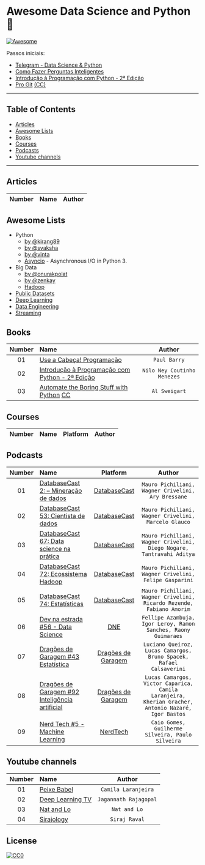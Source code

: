 # Awesome Data Science and Python :snake: 

[![Awesome](https://cdn.rawgit.com/sindresorhus/awesome/d7305f38d29fed78fa85652e3a63e154dd8e8829/media/badge.svg)](https://github.com/sindresorhus/awesome)


Passos iniciais:
* [Telegram - Data Science & Python](https://t.me/datasciencepython)
* [Como Fazer Perguntas Inteligentes](http://wiki.python.org.br/ComoFazerPerguntasInteligentes)
* [Introdução à Programação com Python - 2ª Edição](https://www.amazon.com.br/gp/product/8575224085/ref=as_li_qf_sp_asin_il_tl?ie=UTF8&camp=1789&creative=9325&creativeASIN=8575224085&linkCode=as2&tag=livropython-20)
* [Pro Git](https://git-scm.com/book/pt-br/v2) [(CC)](https://creativecommons.org/)

---

## Table of Contents

<!-- toc -->

  * [Articles](#articles)
  * [Awesome Lists](#awesome-lists)
  * [Books](#books)
  * [Courses](#courses)
  * [Podcasts](#podcasts)
  * [Youtube channels](#youtubechannels)

<!-- toc stop -->

---

## Articles
| Number | Name |  Author | 
| :---: | :--- | :---: | 

## Awesome Lists
<!---
https://github.com/bayandin/awesome-awesomeness
-->
- Python
	- [by @kirang89](https://github.com/kirang89/pycrumbs)
	- [by @svaksha](https://github.com/svaksha/pythonidae)
	- [by @vinta](https://github.com/vinta/awesome-python)
	- [Asyncio](https://github.com/timofurrer/awesome-asyncio) - Asynchronous I/O in Python 3.
- Big Data
	- [by @onurakpolat](https://github.com/onurakpolat/awesome-bigdata)
	- [by @zenkay](https://github.com/zenkay/bigdata-ecosystem)
	- [Hadoop](https://github.com/youngwookim/awesome-hadoop)
- [Public Datasets](https://github.com/caesar0301/awesome-public-datasets)
- [Deep Learning](https://github.com/ChristosChristofidis/awesome-deep-learning)
- [Data Engineering](https://github.com/igorbarinov/awesome-data-engineering)
- [Streaming](https://github.com/manuzhang/awesome-streaming)
## Books
| Number | Name |  Author | 
| :---: | :--- | :---: | 
| 01 | [Use a Cabeça! Programação](http://www.altabooks.com.br/use-a-cabeca-programacao.html)| `Paul Barry` |
| 02 | [Introdução à Programação com Python - 2ª Edição](https://www.amazon.com.br/gp/product/8575224085/ref=as_li_qf_sp_asin_il_tl?ie=UTF8&camp=1789&creative=9325&creativeASIN=8575224085&linkCode=as2&tag=livropython-20)| `Nilo Ney Coutinho Menezes` |
| 03 | [Automate the Boring Stuff with Python](https://automatetheboringstuff.com/) [CC](https://creativecommons.org/)| `Al Sweigart` |

## Courses
| Number | Name | Platform  | Author | 
| :---: | :--- | :---: | :---: |

## Podcasts
| Number | Name | Platform  | Author | 
| :---: | :--- | :---: | :---: |
|01|[DatabaseCast  2: – Mineração de dados](http://databasecast.com.br/wp/databasecast-2-mineracao-de-dados/)| [DatabaseCast](http://databasecast.com.br/wp/sample-page/) | `Mauro Pichiliani, Wagner Crivelini, Ary Bressane` |
|02|[DatabaseCast 53: Cientista de dados](http://databasecast.com.br/wp/databasecast-53-cientista-de-dados/)| [DatabaseCast](http://databasecast.com.br/wp/sample-page/) | `Mauro Pichiliani, Wagner Crivelini, Marcelo Glauco` |
|03|[DatabaseCast 67: Data science na prática](http://databasecast.com.br/wp/databasecast-67-data-science-na-pratica/)| [DatabaseCast](http://databasecast.com.br/wp/sample-page/) | `Mauro Pichiliani, Wagner Crivelini, Diego Nogare, Tantravahi Aditya` |
|04|[DatabaseCast 72: Ecossistema Hadoop](http://databasecast.com.br/wp/databasecast-72-ecossistema-hadoop/)| [DatabaseCast](http://databasecast.com.br/wp/sample-page/) | `Mauro Pichiliani, Wagner Crivelini, Felipe Gasparini` |
|05|[DatabaseCast 74: Estatísticas](http://databasecast.com.br/wp/databasecast-74-estatisticas/)| [DatabaseCast](http://databasecast.com.br/wp/sample-page/) | `Mauro Pichiliani, Wagner Crivelini, Ricardo Rezende, Fabiano Amorim` |
|06|[Dev na estrada #56 - Data Science](http://devnaestrada.com.br/2016/06/03/data-science.html)| [DNE](http://devnaestrada.com.br/) |`Fellipe Azambuja, Igor Leroy, Ramon Sanches, Raony Guimaraes` |
|07|[Dragões de Garagem #43 Estatística](http://dragoesdegaragem.com/podcast/dragoes-de-garagem-43-estatistica/)| [Dragões de Garagem](http://dragoesdegaragem.com/sobre/) | `Luciano Queiroz, Lucas Camargos, Bruno Spacek, Rafael Calsaverini` |
|08|[Dragões de Garagem #92 Inteligência artificial](http://dragoesdegaragem.com/podcast/dragoes-de-garagem-92-inteligencia-artificial/)| [Dragões de Garagem](http://dragoesdegaragem.com/sobre/) | `Lucas Camargos, Victor Caparica, Camila Laranjeira, Kherian Gracher, Antonio Nazaré, Igor Bastos` |
|09|[Nerd Tech #5 - Machine Learning](https://jovemnerd.com.br/nerdcast/nerdtech/machine-learning/)| [NerdTech](https://jovemnerd.com.br/playlist/nerdtech/) | `Caio Gomes, Guilherme Silveira, Paulo Silveira` |

<h2 id="youtubechannels">Youtube channels</h2>

| Number | Name | Author | 
| :---: | :--- | :---: |
|01|[Peixe Babel](https://www.youtube.com/user/CanalPeixeBabel)| `Camila Laranjeira` |
|02|[Deep Learning TV](https://www.youtube.com/channel/UC9OeZkIwhzfv-_Cb7fCikLQ)| `Jagannath Rajagopal` |
|03|[Nat and Lo](https://www.youtube.com/channel/UCf4AIjSwE-E2TggCPdm-z-A)| `Nat and Lo` |
|04|[Sirajology](https://www.youtube.com/channel/UCWN3xxRkmTPmbKwht9FuE5A)| `Siraj Raval` |


## License

[![CC0](http://mirrors.creativecommons.org/presskit/buttons/88x31/svg/cc-zero.svg)](https://creativecommons.org/publicdomain/zero/1.0/)
